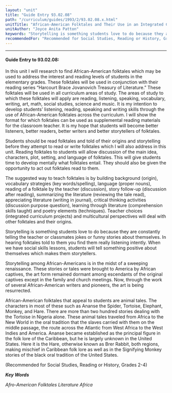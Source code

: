 ```yaml
---
layout: "unit"
title: "Guide Entry 93.02.08"
path: "/curriculum/guides/1993/2/93.02.08.x.html"
unitTitle: "African-American Folktales and Their Use in an Integrated Curriculum"
unitAuthor: "Joyce Anita Patton"
keywords: "Storytelling is something students love to do because they are constantly telling the teacher or classmates jokes or funny stories about themselves. In hearing folktales told to them you find them really listening intently. When we have social skills lessons, students will tell something positive about themselves which makes them storytellers."
recommendedFor: "Recommended for Social Studies, Reading or History, Grades 2-4"
---
```

<body>
<hr/>
<h4>
Guide Entry to 93.02.08:
</h4>
In this unit I will research to find African-American folktales which may be used to address the interest and reading levels of students in the elementary grades. These folktales will be used in conjunction with their reading series “Harcourt Brace Jovanovich Treasury of Literature.” These folktales will be used in all curriculum areas of study. The areas of study to which these folktales will apply are reading, listening, speaking, vocabulary, writing, art, math, social studies, science and music. It is my intention to develop students’ listening, reading, speaking and writing skills through the use of African-American folktales across the curriculum. I will show the format for which folktales can be used as supplemental reading materials for the classroom teacher. It is my hope that students will become better listeners, better readers, better writers and better storytellers of folktales.
<p>
Students should be read folktales and told of their origins and storytelling before they attempt to read or write folktales which I will also address in this unit. Reading folktales to students will allow discussion of the main idea, characters, plot, setting, and language of folktales. This will give students time to develop mentally what folktales entail. They should also be given the opportunity to act out folktales read to them.
</p>
<p>
The suggested way to teach folktales is by building background (origin), vocabulary strategies (key words/spelling), language (proper nouns), reading of a folktale by the teacher (discussion), story follow-up (discussion after reading), summarizing the literature (reviewing the tale read), appreciating literature (writing in journal), critical thinking activities (discussion purpose question), learning through literature (comprehension skills taught) and poetry elements (techniques). Teacher choices (integrated curriculum projects) and multicultural perspectives will deal with other folktales and their origins.
</p>
<p>
Storytelling is something students love to do because they are constantly telling the teacher or classmates jokes or funny stories about themselves. In hearing folktales told to them you find them really listening intently. When we have social skills lessons, students will tell something positive about themselves which makes them storytellers.
</p>
<p>
Storytelling among African-Americans is in the midst of a sweeping renaissance. These stories or tales were brought to America by African captives, the art form remained dormant among escendants of the original captives except in the family and church meetings. Now, through the work of several African-American writers and pioneers, the art is being resurrected.
</p>
<p>
African-American folktales that appeal to students are animal tales. The characters in most of these such as Ananse the Spider, Tortoise, Elephant, Monkey, and Hare. There are more than two hundred stories dealing with the Tortoise in Nigeria alone. These animal tales traveled from Africa to the New World in the oral tradition that the slaves carried with them on the middle passage, the route across the Atlantic from West Africa to the West Indies and America. Ananse became established as the principal figure in the folk lore of the Caribbean, but he is largely unknown in the United States. Here it is the Hare, otherwise known as Brer Rabbit, both regions, making mischief in Caribbean folk lore as well as in the Signifying Monkey stories of the black oral tradition of the United States.
</p>
<p>
(Recommended for Social Studies, Reading or History, Grades 2-4)
</p>
<p>
<b>
<i>
Key Words
</i>
</b>
<br/>
</p>
<p>
<i>
Afro-American Folktales Literature Africa
</i>
</p>
</body>